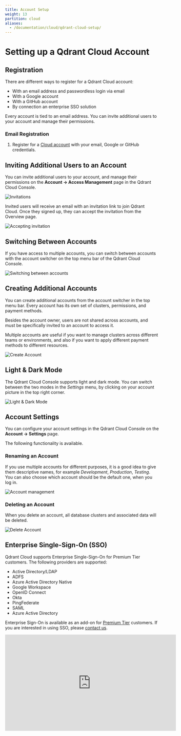 ```yaml
---
title: Account Setup
weight: 13
partition: cloud
aliases:
  - /documentation/cloud/qdrant-cloud-setup/
---
```


# Setting up a Qdrant Cloud Account

## Registration

There are different ways to register for a Qdrant Cloud account:

* With an email address and passwordless login via email
* With a Google account
* With a GitHub account
* By connection an enterprise SSO solution

Every account is tied to an email address. You can invite additional users to your account and manage their permissions.

### Email Registration

1. Register for a [Cloud account](https://cloud.qdrant.io/signup) with your email, Google or GitHub credentials.

## Inviting Additional Users to an Account

You can invite additional users to your account, and manage their permissions on the **Account -> Access Management** page in the Qdrant Cloud Console.

![Invitations](/documentation/cloud/invitations.png)

Invited users will receive an email with an invitation link to join Qdrant Cloud. Once they signed up, they can accept the invitation from the Overview page.

![Accepting invitation](/documentation/cloud/accept-invitation.png)

## Switching Between Accounts

If you have access to multiple accounts, you can switch between accounts with the account switcher on the top menu bar of the Qdrant Cloud Console.

![Switching between accounts](/documentation/cloud/account-switcher.png)

## Creating Additional Accounts

You can create additional accounts from the account switcher in the top menu bar. Every account has its own set of clusters, permissions, and payment methods.

Besides the account owner, users are not shared across accounts, and must be specifically invited to an account to access it.

Multiple accounts are useful if you want to manage clusters across different teams or environments, and also if you want to apply different payment methods to different resources.

![Create Account](/documentation/cloud/create-new-account.png)

## Light & Dark Mode

The Qdrant Cloud Console supports light and dark mode. You can switch between the two modes in the *Settings* menu, by clicking on your account picture in the top right corner.

![Light & Dark Mode](/documentation/cloud/light-dark-mode.png)

## Account Settings

You can configure your account settings in the Qdrant Cloud Console on the **Account -> Settings** page.

The following functionality is available.

### Renaming an Account

If you use multiple accounts for different purposes, it is a good idea to give them descriptive names, for example *Development*, *Production*, *Testing*. You can also choose which account should be the default one, when you log in.

![Account management](/documentation/cloud/account-management.png)

### Deleting an Account

When you delete an account, all database clusters and associated data will be deleted.

![Delete Account](/documentation/cloud/account-delete.png)


## Enterprise Single-Sign-On (SSO)

Qdrant Cloud supports Enterprise Single-Sign-On for Premium Tier customers. The following providers are supported:

* Active Directory/LDAP
* ADFS
* Azure Active Directory Native
* Google Workspace
* OpenID Connect
* Okta
* PingFederate
* SAML
* Azure Active Directory

Enterprise Sign-On is available as an add-on for [Premium Tier](/documentation/cloud/premium/) customers. If you are interested in using SSO, please [contact us](/contact-us/).

<iframe width="560" height="315" src="https://www.youtube.com/embed/EtUcA-MCZJM?si=-u31oU5R0FkVrspN" title="YouTube video player" frameborder="0" allow="accelerometer; autoplay; clipboard-write; encrypted-media; gyroscope; picture-in-picture; web-share" referrerpolicy="strict-origin-when-cross-origin" allowfullscreen></iframe>
